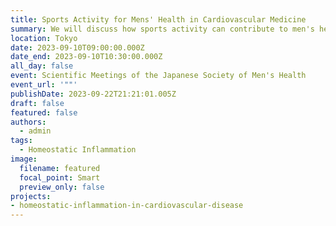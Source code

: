 ```yaml
---
title: Sports Activity for Mens' Health in Cardiovascular Medicine
summary: We will discuss how sports activity can contribute to men's health in cardiovascular medicine. 
location: Tokyo
date: 2023-09-10T09:00:00.000Z
date_end: 2023-09-10T10:30:00.000Z
all_day: false
event: Scientific Meetings of the Japanese Society of Men's Health
event_url: '""'
publishDate: 2023-09-22T21:21:01.005Z
draft: false
featured: false
authors:
  - admin
tags:
  - Homeostatic Inflammation
image:
  filename: featured
  focal_point: Smart
  preview_only: false
projects: 
- homeostatic-inflammation-in-cardiovascular-disease
---
```

